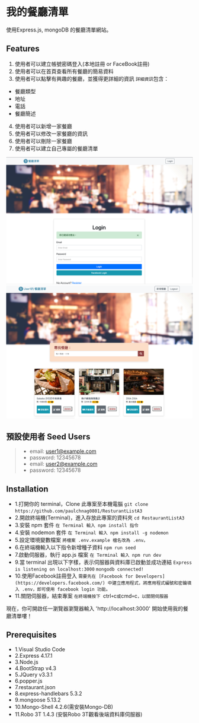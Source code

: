 # 我的餐廳清單

使用Express.js, mongoDB 的餐廳清單網站。

## Features
1. 使用者可以建立帳號密碼登入(本地註冊 or FaceBook註冊)
2. 使用者可以在首頁查看所有餐廳的簡易資料
3. 使用者可以點擊有興趣的餐廳，並獲得更詳細的資訊
 `詳細資訊`包含：
  * 餐廳類型
  * 地址
  * 電話
  * 餐廳簡述
4. 使用者可以新增一家餐廳
5. 使用者可以修改一家餐廳的資訊
6. 使用者可以刪除一家餐廳
7. 使用者可以建立自己專屬的餐廳清單

![login](login.png)
![demo](demo.png)


## 預設使用者 Seed Users
>* email: user1@example.com
>* password: 12345678
>* email: user2@example.com
>* password: 12345678


## Installation

- 1.打開你的 terminal，Clone 此專案至本機電腦
  `git clone https://github.com/paulchnag0801/ResturantListA3 `
- 2.開啟終端機(Terminal)，進入存放此專案的資料夾
  `cd RestaurantListA3`
- 3.安裝 npm 套件
  `在 Terminal 輸入 npm install 指令`
- 4.安裝 nodemon 套件
  `在 Terminal 輸入 npm install -g nodemon`
- 5.設定環境變數檔案
  `將檔案 .env.example 檔名改為 .env。`
- 6.在終端機輸入以下指令新增種子資料
  `npm run seed`
- 7.啟動伺服器，執行 app.js 檔案
  `在 Terminal 輸入 npm run dev`
- 9.當 terminal 出現以下字樣，表示伺服器與資料庫已啟動並成功連結
  `Express is listening on localhost:3000`
  `mongodb connected!`
- 10.使用Facebook註冊登入
  `需要先在 [Facebook for Developers](https://developers.facebook.com/) 中建立應用程式，將應用程式編號和密鑰填入 .env，即可使用 facebook login 功能。`
- 11.關閉伺服器，結束專案
  `在終端機按下 `ctrl` + `c` 或 `cmd` + `c`，以關閉伺服器`


現在，你可開啟任一瀏覽器瀏覽器輸入 'http://localhost:3000' 開始使用我的餐廳清單嘍！

## Prerequisites

- 1.Visual Studio Code
- 2.Express 4.17.1
- 3.Node.js
- 4.BootStrap v4.3
- 5.JQuery v3.3.1
- 6.popper.js
- 7.restaurant.json
- 8.express-handlebars 5.3.2
- 9.mongoose 5.13.2
- 10.Mongo-Shell 4.2.6(需安裝Mongo-DB)
- 11.Robo 3T 1.4.3 (安裝Robo 3T觀看後端資料庫伺服器)



